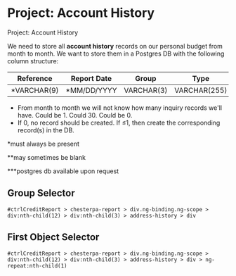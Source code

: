 # Project: Account History
Project: Account History

We need to store all **account history** records on our personal budget from month to month. We want to store them in a Postgres DB with the following column structure:

|Reference|Report Date|Group|Type|ChesterPA|AllenTX|AtlantaGA|
|:-:|:-:|:-:|:-:|:-:|:-:|:-:|
|*VARCHAR(9)|*MM/DD/YYYY|VARCHAR(3)|VARCHAR(255)|VARCHAR(255)|VARCHAR(255)|VARCHAR(255)|

* From month to month we will not know how many inquiry records we'll have. Could be 1. Could 30. Could be 0.
* If 0, no record should be created. If ≤1, then create the corresponding record(s) in the DB.

*must always be present

**may sometimes be blank

***postgres db available upon request

## Group Selector
`#ctrlCreditReport > chesterpa-report > div.ng-binding.ng-scope > div:nth-child(12) > div:nth-child(3) > address-history > div`

## First Object Selector
`#ctrlCreditReport > chesterpa-report > div.ng-binding.ng-scope > div:nth-child(12) > div:nth-child(3) > address-history > div > ng-repeat:nth-child(1)`
